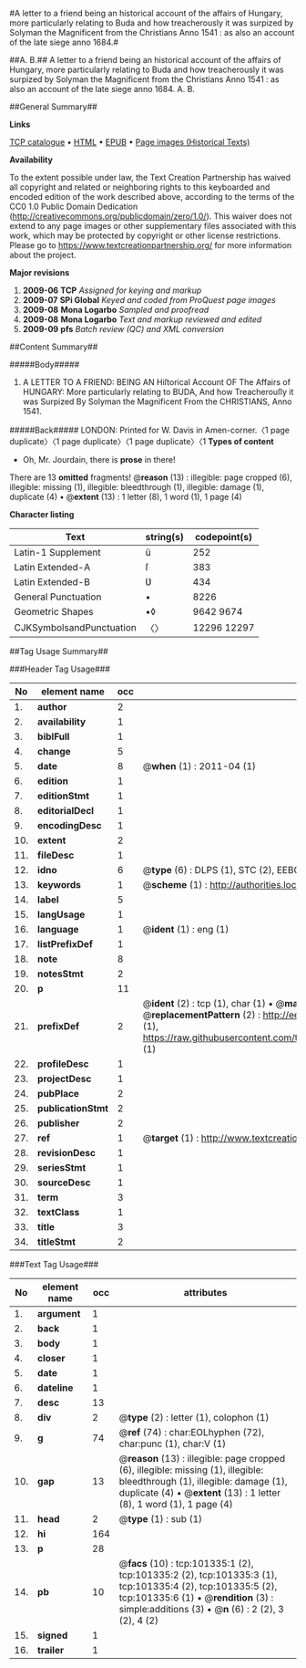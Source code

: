#A letter to a friend being an historical account of the affairs of Hungary, more particularly relating to Buda and how treacherously it was surpized by Solyman the Magnificent from the Christians Anno 1541 : as also an account of the late siege anno 1684.#

##A. B.##
A letter to a friend being an historical account of the affairs of Hungary, more particularly relating to Buda and how treacherously it was surpized by Solyman the Magnificent from the Christians Anno 1541 : as also an account of the late siege anno 1684.
A. B.

##General Summary##

**Links**

[TCP catalogue](http://www.ota.ox.ac.uk/tcp/)  • 
[HTML](http://tei.it.ox.ac.uk/tcp/Texts-HTML/free/A27/A27264.html)  • 
[EPUB](http://tei.it.ox.ac.uk/tcp/Texts-EPUB/free/A27/A27264.epub) • 
[Page images (Historical Texts)](https://historicaltexts.jisc.ac.uk/eebo-13684073e)

**Availability**

To the extent possible under law, the Text Creation Partnership has waived all copyright and related or neighboring rights to this keyboarded and encoded edition of the work described above, according to the terms of the CC0 1.0 Public Domain Dedication (http://creativecommons.org/publicdomain/zero/1.0/). This waiver does not extend to any page images or other supplementary files associated with this work, which may be protected by copyright or other license restrictions. Please go to https://www.textcreationpartnership.org/ for more information about the project.

**Major revisions**

1. __2009-06__ __TCP__ *Assigned for keying and markup*
1. __2009-07__ __SPi Global__ *Keyed and coded from ProQuest page images*
1. __2009-08__ __Mona Logarbo__ *Sampled and proofread*
1. __2009-08__ __Mona Logarbo__ *Text and markup reviewed and edited*
1. __2009-09__ __pfs__ *Batch review (QC) and XML conversion*

##Content Summary##

#####Body#####

1. A LETTER TO A FRIEND: BEING AN Hiſtorical Account OF The Affairs of HUNGARY: More particularly relating to BUDA, And how Treacherouſly it was Surpized By Solyman the Magnificent From the CHRISTIANS, Anno 1541.

#####Back#####
LONDON: Printed for W. Davis in Amen-corner.〈1 page duplicate〉〈1 page duplicate〉〈1 page duplicate〉〈1
**Types of content**

  * Oh, Mr. Jourdain, there is **prose** in there!

There are 13 **omitted** fragments! 
 @__reason__ (13) : illegible: page cropped (6), illegible: missing (1), illegible: bleedthrough (1), illegible: damage (1), duplicate (4)  •  @__extent__ (13) : 1 letter (8), 1 word (1), 1 page (4)

**Character listing**


|Text|string(s)|codepoint(s)|
|---|---|---|
|Latin-1 Supplement|ü|252|
|Latin Extended-A|ſ|383|
|Latin Extended-B|Ʋ|434|
|General Punctuation|•|8226|
|Geometric Shapes|▪◊|9642 9674|
|CJKSymbolsandPunctuation|〈〉|12296 12297|

##Tag Usage Summary##

###Header Tag Usage###

|No|element name|occ|attributes|
|---|---|---|---|
|1.|__author__|2||
|2.|__availability__|1||
|3.|__biblFull__|1||
|4.|__change__|5||
|5.|__date__|8| @__when__ (1) : 2011-04 (1)|
|6.|__edition__|1||
|7.|__editionStmt__|1||
|8.|__editorialDecl__|1||
|9.|__encodingDesc__|1||
|10.|__extent__|2||
|11.|__fileDesc__|1||
|12.|__idno__|6| @__type__ (6) : DLPS (1), STC (2), EEBO-CITATION (1), OCLC (1), VID (1)|
|13.|__keywords__|1| @__scheme__ (1) : http://authorities.loc.gov/ (1)|
|14.|__label__|5||
|15.|__langUsage__|1||
|16.|__language__|1| @__ident__ (1) : eng (1)|
|17.|__listPrefixDef__|1||
|18.|__note__|8||
|19.|__notesStmt__|2||
|20.|__p__|11||
|21.|__prefixDef__|2| @__ident__ (2) : tcp (1), char (1)  •  @__matchPattern__ (2) : ([0-9\-]+):([0-9IVX]+) (1), (.+) (1)  •  @__replacementPattern__ (2) : http://eebo.chadwyck.com/downloadtiff?vid=$1&page=$2 (1), https://raw.githubusercontent.com/textcreationpartnership/Texts/master/tcpchars.xml#$1 (1)|
|22.|__profileDesc__|1||
|23.|__projectDesc__|1||
|24.|__pubPlace__|2||
|25.|__publicationStmt__|2||
|26.|__publisher__|2||
|27.|__ref__|1| @__target__ (1) : http://www.textcreationpartnership.org/docs/. (1)|
|28.|__revisionDesc__|1||
|29.|__seriesStmt__|1||
|30.|__sourceDesc__|1||
|31.|__term__|3||
|32.|__textClass__|1||
|33.|__title__|3||
|34.|__titleStmt__|2||


###Text Tag Usage###

|No|element name|occ|attributes|
|---|---|---|---|
|1.|__argument__|1||
|2.|__back__|1||
|3.|__body__|1||
|4.|__closer__|1||
|5.|__date__|1||
|6.|__dateline__|1||
|7.|__desc__|13||
|8.|__div__|2| @__type__ (2) : letter (1), colophon (1)|
|9.|__g__|74| @__ref__ (74) : char:EOLhyphen (72), char:punc (1), char:V (1)|
|10.|__gap__|13| @__reason__ (13) : illegible: page cropped (6), illegible: missing (1), illegible: bleedthrough (1), illegible: damage (1), duplicate (4)  •  @__extent__ (13) : 1 letter (8), 1 word (1), 1 page (4)|
|11.|__head__|2| @__type__ (1) : sub (1)|
|12.|__hi__|164||
|13.|__p__|28||
|14.|__pb__|10| @__facs__ (10) : tcp:101335:1 (2), tcp:101335:2 (2), tcp:101335:3 (1), tcp:101335:4 (2), tcp:101335:5 (2), tcp:101335:6 (1)  •  @__rendition__ (3) : simple:additions (3)  •  @__n__ (6) : 2 (2), 3 (2), 4 (2)|
|15.|__signed__|1||
|16.|__trailer__|1||
